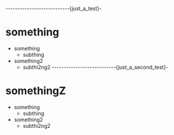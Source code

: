 
---------------------------{just_a_test}-
# something

- something
    - subthing
- something2
    - subthi2ng2
---------------------------{just_a_second_test}-
# somethingZ

- something
    - subthing
- something2
    - subthi2ng2
